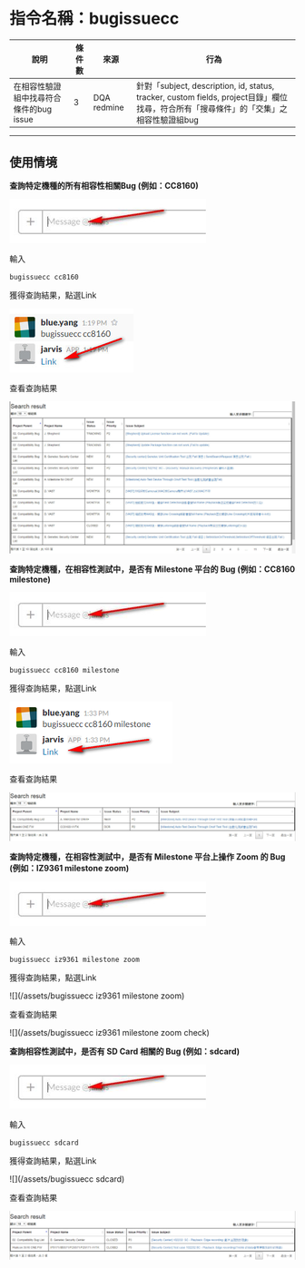 # 指令名稱：bugissuecc

| 說明 | 條件數 | 來源 | 行為 |
| --- | --- | --- | --- |
| 在相容性驗證組中找尋符合條件的bug issue | 3 | DQA redmine | 針對「subject, description, id, status, tracker, custom fields, project目錄」欄位找尋，符合所有「搜尋條件」的「交集」之 相容性驗證組bug |

---

## 使用情境

**查詢特定機種的所有相容性相關Bug \(例如：CC8160\)**

![](/assets/輸入視窗.jpg)

輸入

```
bugissuecc cc8160
```

獲得查詢結果，點選Link

![](/assets/bugissuecc_cc8160.jpg)

查看查詢結果

![](/assets/bugissuecc_cc8160_check.jpg)

**查詢特定機種，在相容性測試中，是否有 Milestone 平台的 Bug \(例如：CC8160 milestone\)**

![](/assets/輸入視窗.jpg)

輸入

```
bugissuecc cc8160 milestone
```

獲得查詢結果，點選Link

![](/assets/import.png)

查看查詢結果

![](/assets/bugissuecc_cc8160_milestone_check.jpg)

**查詢特定機種，在相容性測試中，是否有 Milestone 平台上操作 Zoom 的 Bug \(例如：IZ9361 milestone zoom\)**

![](/assets/輸入視窗.jpg)

輸入

```
bugissuecc iz9361 milestone zoom
```

獲得查詢結果，點選Link

![](/assets/bugissuecc iz9361 milestone zoom)

查看查詢結果

![](/assets/bugissuecc iz9361 milestone zoom check)

**查詢相容性測試中，是否有 SD Card 相關的 Bug \(例如：sdcard\)**

![](/assets/輸入視窗.jpg)

輸入

```
bugissuecc sdcard
```

獲得查詢結果，點選Link

![](/assets/bugissuecc sdcard)

查看查詢結果

![](/assets/bugissuecc_sdcard)

